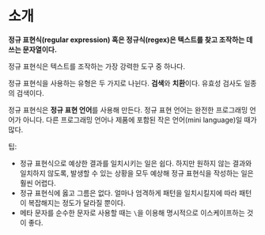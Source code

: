 # 소개

**정규 표현식(regular expression) 혹은 정규식(regex)은 텍스트를 찾고 조작하는 데 쓰는 문자열이다.**

정규 표현식은 텍스트를 조작하는 가장 강력한 도구 중 하나다.

정규 표현식을 사용하는 유형은 두 가지로 나뉜다. **검색**와 **치환**이다. 유효성 검사도 일종의 검색이다.

정규 표현식은 **정규 표현 언어**를 사용해 만든다. 정규 표현 언어는 완전한 프로그래밍 언어가 아니다. 다른 프로그래밍 언어나 제품에 포함된 작은 언어(mini language)일 때가 많다.

팁:

- 정규 표현식으로 예상한 결과를 일치시키는 일은 쉽다. 하지만 원하지 않는 결과와 일치하지 않도록, 발생할 수 있는 상황을 모두 예상해 정규 표현식을 작성하는 일은 훨씬 어렵다.
- 정규 표현식에 옳고 그름은 없다. 얼마나 엄격하게 패턴을 일치시킬지에 따라 패턴이 복잡해지는 정도가 달라질 뿐이다.
- 메타 문자를 순수한 문자로 사용할 때는 `\`을 이용해 명시적으로 이스케이프하는 것이 좋다.
